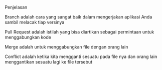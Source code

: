 Penjelasan

Branch adalah cara yang sangat baik dalam mengerjakan aplikasi Anda sambil melacak tiap versinya

Pull Request adalah istilah yang bisa diartikan sebagai permintaan untuk menggabungkan kode

Merge adalah untuk menggabungkan file dengan orang lain

Conflict adalah ketika kita mengganti sesuatu pada file nya dan orang lain menggantikan sesuatu lagi ke file tersebut

